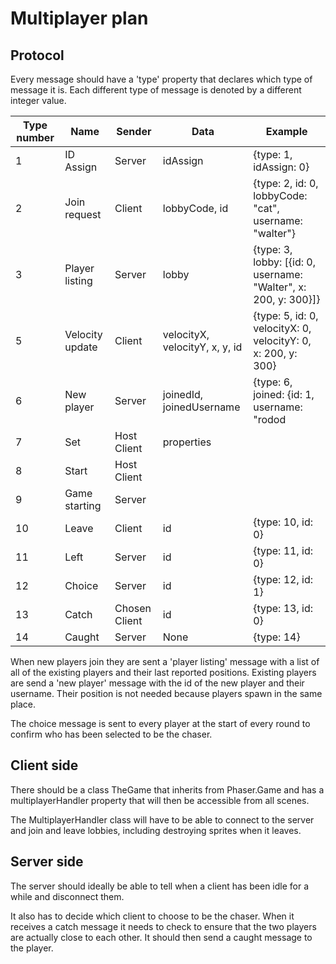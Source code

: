 # Multiplayer plan

## Protocol

Every message should have a 'type' property that declares
which type of message it is. Each different type of message
is denoted by a different integer value.

| Type number | Name | Sender | Data | Example |
| ----------- | ---- | ------ | ---- | ------- |
| 1 | ID Assign | Server | idAssign | {type: 1, idAssign: 0} |
| 2 | Join request | Client | lobbyCode, id | {type: 2, id: 0, lobbyCode: "cat", username: "walter"} |
| 3 | Player listing | Server | lobby | {type: 3, lobby: [{id: 0, username: "Walter", x: 200, y: 300}]}
| 5 | Velocity update | Client | velocityX, velocityY, x, y, id | {type: 5, id: 0, velocityX: 0, velocityY: 0, x: 200, y: 300} |
| 6 | New player | Server | joinedId, joinedUsername | {type: 6, joined: {id: 1, username: "rodod
| 7 | Set | Host Client | properties | |
| 8 | Start | Host Client | | |
| 9 | Game starting | Server | | |
| 10 | Leave | Client | id | {type: 10, id: 0} |
| 11 | Left | Server | id | {type: 11, id: 0} |
| 12 | Choice | Server | id | {type: 12, id: 1} |
| 13 | Catch | Chosen Client | id | {type: 13, id: 0} |
| 14 | Caught | Server | None | {type: 14} |

When new players join they are sent a 'player listing' message with
a list of all of the existing players and their last reported
positions. Existing players are send a 'new player' message with
the id of the new player and their username. Their position is not
needed because players spawn in the same place.

The choice message is sent to every player at the start of every round
to confirm who has been selected to be the chaser.

## Client side

There should be a class TheGame that inherits from Phaser.Game and has
a multiplayerHandler property that will then be accessible from all
scenes.

The MultiplayerHandler class will have to be able to connect to the
server and join and leave lobbies, including destroying sprites when
it leaves.

## Server side

The server should ideally be able to tell when a client has been
idle for a while and disconnect them.

It also has to decide which client to choose to be the chaser. When it
receives a catch message it needs to check to ensure that the two
players are actually close to each other. It should then send a caught
message to the player.
